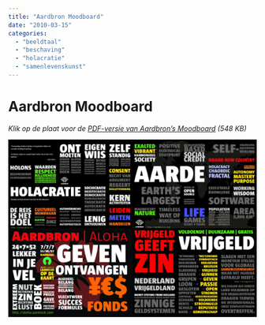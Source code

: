 ```yaml
---
title: "Aardbron Moodboard"
date: "2010-03-15"
categories:
  - "beeldtaal"
  - "beschaving"
  - "holacratie"
  - "samenlevenskunst"
---
```

# Aardbron Moodboard

*Klik op de plaat voor de [PDF-versie van Aardbron’s Moodboard](/src/Aardbron-Moodboard.pdf) (548 KB)*

[![](Aardbron-Moodboard-pdf.jpg)](/src/Aardbron-Moodboard.pdf)